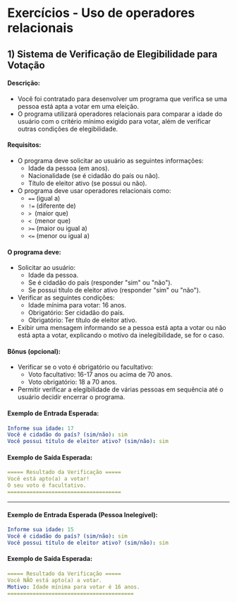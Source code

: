 # Exercícios - Uso de operadores relacionais

## 1) **Sistema de Verificação de Elegibilidade para Votação**

#### Descrição:

- Você foi contratado para desenvolver um programa que verifica se uma pessoa está apta a votar em uma eleição. 
- O programa utilizará operadores relacionais para comparar a idade do usuário com o critério mínimo exigido para votar, além de verificar outras condições de elegibilidade.

#### Requisitos:

- O programa deve solicitar ao usuário as seguintes informações:
    - Idade da pessoa (em anos).
    - Nacionalidade (se é cidadão do país ou não).
    - Título de eleitor ativo (se possui ou não).
- O programa deve usar operadores relacionais como:
    - `==` (igual a)
    - `!=` (diferente de)
    - `> `(maior que)
    - `< `(menor que)
    - `>=` (maior ou igual a)
    - `<=` (menor ou igual a)

#### O programa deve:

- Solicitar ao usuário:
    - Idade da pessoa.
    - Se é cidadão do país (responder "sim" ou "não").
    - Se possui título de eleitor ativo (responder "sim" ou "não").
- Verificar as seguintes condições:
    - Idade mínima para votar: 16 anos.
    - Obrigatório: Ser cidadão do país.
    - Obrigatório: Ter título de eleitor ativo.
- Exibir uma mensagem informando se a pessoa está apta a votar ou não está apta a votar, explicando o motivo da inelegibilidade, se for o caso.

#### Bônus (opcional):

- Verificar se o voto é obrigatório ou facultativo:
    - Voto facultativo: 16-17 anos ou acima de 70 anos.
    - Voto obrigatório: 18 a 70 anos.
- Permitir verificar a elegibilidade de várias pessoas em sequência até o usuário decidir encerrar o programa.

#### Exemplo de Entrada Esperada:

~~~yaml
Informe sua idade: 17  
Você é cidadão do país? (sim/não): sim  
Você possui título de eleitor ativo? (sim/não): sim  
~~~

#### Exemplo de Saída Esperada:

~~~yaml
===== Resultado da Verificação =====
Você está apto(a) a votar!
O seu voto é facultativo.
====================================
~~~

---

#### Exemplo de Entrada Esperada (Pessoa Inelegível):

~~~yaml
Informe sua idade: 15  
Você é cidadão do país? (sim/não): sim  
Você possui título de eleitor ativo? (sim/não): sim  
~~~

#### Exemplo de Saída Esperada:

~~~yaml
===== Resultado da Verificação =====
Você NÃO está apto(a) a votar.
Motivo: Idade mínima para votar é 16 anos.
========================================
~~~